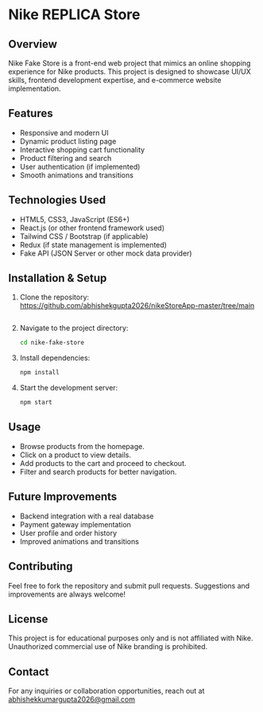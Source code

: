 # Nike REPLICA Store

## Overview
Nike Fake Store is a front-end web project that mimics an online shopping experience for Nike products. This project is designed to showcase UI/UX skills, frontend development expertise, and e-commerce website implementation.

## Features
- Responsive and modern UI
- Dynamic product listing page
- Interactive shopping cart functionality
- Product filtering and search
- User authentication (if implemented)
- Smooth animations and transitions

## Technologies Used
- HTML5, CSS3, JavaScript (ES6+)
- React.js (or other frontend framework used)
- Tailwind CSS / Bootstrap (if applicable)
- Redux (if state management is implemented)
- Fake API (JSON Server or other mock data provider)

## Installation & Setup
1. Clone the repository: https://github.com/abhishekgupta2026/nikeStoreApp-master/tree/main
   ```sh
   
   ```
3. Navigate to the project directory:
   ```sh
   cd nike-fake-store
   ```
4. Install dependencies:
   ```sh
   npm install
   ```
5. Start the development server:
   ```sh
   npm start
   ```

## Usage
- Browse products from the homepage.
- Click on a product to view details.
- Add products to the cart and proceed to checkout.
- Filter and search products for better navigation.

## Future Improvements
- Backend integration with a real database
- Payment gateway implementation
- User profile and order history
- Improved animations and transitions

## Contributing
Feel free to fork the repository and submit pull requests. Suggestions and improvements are always welcome!

## License
This project is for educational purposes only and is not affiliated with Nike. Unauthorized commercial use of Nike branding is prohibited.

## Contact
For any inquiries or collaboration opportunities, reach out at abhishekkumargupta2026@gmail.com
